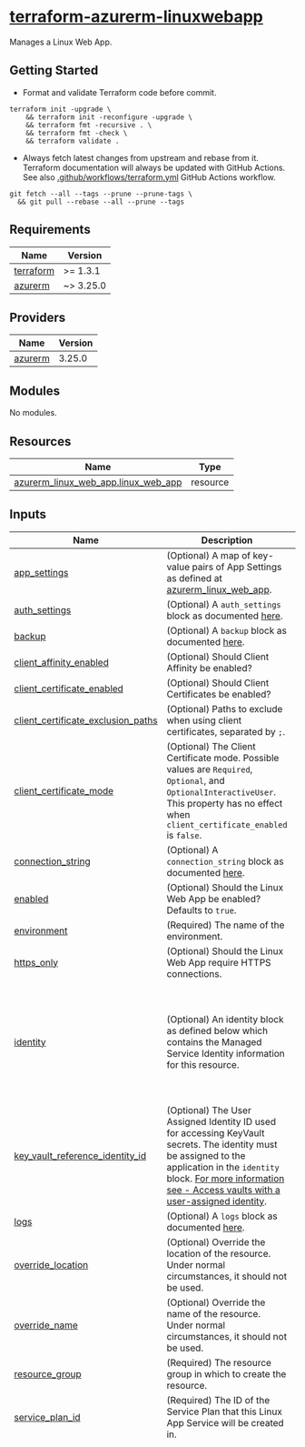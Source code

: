 # [terraform-azurerm-linuxwebapp][1]

Manages a Linux Web App.

## Getting Started

- Format and validate Terraform code before commit.

```shell
terraform init -upgrade \
    && terraform init -reconfigure -upgrade \
    && terraform fmt -recursive . \
    && terraform fmt -check \
    && terraform validate .
```

- Always fetch latest changes from upstream and rebase from it. Terraform documentation will always be updated with GitHub Actions. See also [.github/workflows/terraform.yml](.github/workflows/terraform.yml) GitHub Actions workflow.

```shell
git fetch --all --tags --prune --prune-tags \
  && git pull --rebase --all --prune --tags
```

<!-- BEGIN_TF_DOCS -->
## Requirements

| Name | Version |
|------|---------|
| <a name="requirement_terraform"></a> [terraform](#requirement\_terraform) | >= 1.3.1 |
| <a name="requirement_azurerm"></a> [azurerm](#requirement\_azurerm) | ~> 3.25.0 |

## Providers

| Name | Version |
|------|---------|
| <a name="provider_azurerm"></a> [azurerm](#provider\_azurerm) | 3.25.0 |

## Modules

No modules.

## Resources

| Name | Type |
|------|------|
| [azurerm_linux_web_app.linux_web_app](https://registry.terraform.io/providers/hashicorp/azurerm/latest/docs/resources/linux_web_app) | resource |

## Inputs

| Name | Description | Type | Default | Required |
|------|-------------|------|---------|:--------:|
| <a name="input_app_settings"></a> [app\_settings](#input\_app\_settings) | (Optional) A map of key-value pairs of App Settings as defined at [azurerm\_linux\_web\_app](https://registry.terraform.io/providers/hashicorp/azurerm/latest/docs/resources/linux_web_app). | `map(any)` | `{}` | no |
| <a name="input_auth_settings"></a> [auth\_settings](#input\_auth\_settings) | (Optional) A `auth_settings` block as documented [here](https://registry.terraform.io/providers/hashicorp/azurerm/latest/docs/resources/linux_web_app). | `map(any)` | `{}` | no |
| <a name="input_backup"></a> [backup](#input\_backup) | (Optional) A `backup` block as documented [here](https://registry.terraform.io/providers/hashicorp/azurerm/latest/docs/resources/linux_web_app). | `map(any)` | `{}` | no |
| <a name="input_client_affinity_enabled"></a> [client\_affinity\_enabled](#input\_client\_affinity\_enabled) | (Optional) Should Client Affinity be enabled? | `bool` | `false` | no |
| <a name="input_client_certificate_enabled"></a> [client\_certificate\_enabled](#input\_client\_certificate\_enabled) | (Optional) Should Client Certificates be enabled? | `bool` | `false` | no |
| <a name="input_client_certificate_exclusion_paths"></a> [client\_certificate\_exclusion\_paths](#input\_client\_certificate\_exclusion\_paths) | (Optional) Paths to exclude when using client certificates, separated by `;`. | `string` | `null` | no |
| <a name="input_client_certificate_mode"></a> [client\_certificate\_mode](#input\_client\_certificate\_mode) | (Optional) The Client Certificate mode. Possible values are `Required`, `Optional`, and `OptionalInteractiveUser`. This property has no effect when `client_certificate_enabled` is `false`. | `string` | `null` | no |
| <a name="input_connection_string"></a> [connection\_string](#input\_connection\_string) | (Optional) A `connection_string` block as documented [here](https://registry.terraform.io/providers/hashicorp/azurerm/latest/docs/resources/linux_web_app). | `map(any)` | `{}` | no |
| <a name="input_enabled"></a> [enabled](#input\_enabled) | (Optional) Should the Linux Web App be enabled? Defaults to `true`. | `bool` | `true` | no |
| <a name="input_environment"></a> [environment](#input\_environment) | (Required) The name of the environment. | `string` | n/a | yes |
| <a name="input_https_only"></a> [https\_only](#input\_https\_only) | (Optional) Should the Linux Web App require HTTPS connections. | `bool` | `false` | no |
| <a name="input_identity"></a> [identity](#input\_identity) | (Optional) An identity block as defined below which contains the Managed Service Identity information for this resource. | <pre>object(<br>    {<br>      type         = string                 # (Required) Specifies the type of Managed Service Identity that should be configured on this resource. Possible values are `SystemAssigned`, `UserAssigned` and `SystemAssigned, UserAssigned` (to enable both).<br>      identity_ids = optional(list(string)) # (Optional) A list of User Assigned Managed Identity IDs to be assigned to this resource.<br>    }<br>  )</pre> | <pre>{<br>  "type": "SystemAssigned"<br>}</pre> | no |
| <a name="input_key_vault_reference_identity_id"></a> [key\_vault\_reference\_identity\_id](#input\_key\_vault\_reference\_identity\_id) | (Optional) The User Assigned Identity ID used for accessing KeyVault secrets. The identity must be assigned to the application in the `identity` block. [For more information see - Access vaults with a user-assigned identity](https://docs.microsoft.com/azure/app-service/app-service-key-vault-references#access-vaults-with-a-user-assigned-identity). | `string` | `null` | no |
| <a name="input_logs"></a> [logs](#input\_logs) | (Optional) A `logs` block as documented [here](https://registry.terraform.io/providers/hashicorp/azurerm/latest/docs/resources/linux_web_app). | `map(any)` | `{}` | no |
| <a name="input_override_location"></a> [override\_location](#input\_override\_location) | (Optional) Override the location of the resource. Under normal circumstances, it should not be used. | `string` | `null` | no |
| <a name="input_override_name"></a> [override\_name](#input\_override\_name) | (Optional) Override the name of the resource. Under normal circumstances, it should not be used. | `string` | `null` | no |
| <a name="input_resource_group"></a> [resource\_group](#input\_resource\_group) | (Required) The resource group in which to create the resource. | `any` | n/a | yes |
| <a name="input_service_plan_id"></a> [service\_plan\_id](#input\_service\_plan\_id) | (Required) The ID of the Service Plan that this Linux App Service will be created in. | `string` | n/a | yes |
| <a name="input_site_config"></a> [site\_config](#input\_site\_config) | (Optional) A `site_config` block as documented [here](https://registry.terraform.io/providers/hashicorp/azurerm/latest/docs/resources/linux_web_app). | <pre>object(<br>    {<br>      always_on             = optional(bool)   # (Optional) If this Linux Web App is Always On enabled. Defaults to `true`. Note: `always_on` must be explicitly set to `false` when using `Free`, `F1`, `D1`, or `Shared` Service Plans.<br>      api_definition_url    = optional(string) # (Optional) The URL to the API Definition for this Linux Web App.<br>      api_management_api_id = optional(string) # (Optional) The API Management API ID this Linux Web App is associated with.<br>      app_command_line      = optional(string) # (Optional) The App command line to launch.<br><br>      application_stack = optional(object({<br>        docker_image        = optional(string) # (Optional) The Docker image reference, including repository host as needed.<br>        docker_image_tag    = optional(string) # (Optional) The image Tag to use. e.g. `latest`.<br>        dotnet_version      = optional(string) # (Optional) The version of .NET to use. Possible values include `3.1`, `5.0`, and `6.0`.<br>        java_server         = optional(string) # (Optional) The Java server type. Possible values include `JAVA`, `TOMCAT`, and `JBOSSEAP`. Note: `JBOSSEAP` requires a Premium Service Plan SKU to be a valid option.<br>        java_server_version = optional(string) # (Optional) The Version of the `java_server` to use.<br>        java_version        = optional(string) # (Optional) The Version of Java to use. Supported versions of Java vary depending on the `java_server` and `java_server_version`, as well as security and fixes to major versions. Please see Azure documentation for the latest information. Note: The valid version combinations for `java_version`, `java_server` and `java_server_version` can be checked from the command line via `az webapp list-runtimes --linux`.<br>        node_version        = optional(string) # (Optional) The version of Node to run. Possible values include `12-lts`, `14-lts`, and `16-lts`. This property conflicts with `java_version`. Note: 10.x versions have been/are being deprecated so may cease to work for new resources in the future and may be removed from the provider.<br>        php_version         = optional(string) # (Optional) The version of PHP to run. Possible values include `7.4`, and `8.0`. Note: versions `5.6` and `7.2` are deprecated and will be removed from the provider in a future version.<br>        python_version      = optional(string) # (Optional) The version of Python to run. Possible values include `3.7`, `3.8`, `3.9` and `3.10`.<br>        ruby_version        = optional(string) # (Optional) Te version of Ruby to run. Possible values include `2.6` and `2.7`.<br>      }))                                      # (Optional) A `application_stack` block as defined above.<br><br>      auto_heal_enabled = optional(bool) # (Optional) Should Auto heal rules be enabled? Required with `auto_heal_setting`.<br><br>      auto_heal_setting = optional(object({<br>        action = optional(object({<br>          action_type                    = string           # (Required) Predefined action to be taken to an Auto Heal trigger. Possible values include: `Recycle`.<br>          minimum_process_execution_time = optional(string) # (Optional) The minimum amount of time in `hh:mm:ss` the Linux Web App must have been running before the defined action will be run in the event of a trigger.<br>        }))                                                 # (Optional) A `action` block as defined above.<br>        trigger = optional(object(<br>          {<br>            requests = optional(object(<br>              {<br>                count    = number # (Required) The number of requests in the specified `interval` to trigger this rule.<br>                interval = string # (Required) The interval in `hh:mm:ss`.<br>              }<br>            )) # (Optional) A requests block as defined above.<br>            slow_request = optional(list(<br>              object(<br>                {<br>                  count      = number           # (Required) The number of Slow Requests in the time `interval` to trigger this rule.<br>                  interval   = string           # (Required) The time interval in the form `hh:mm:ss`.<br>                  time_taken = string           # (Required) The threshold of time passed to qualify as a Slow Request in `hh:mm:ss`.<br>                  path       = optional(string) # (Optional) The path for which this slow request rule applies.<br>                }<br>              )<br>            )) # (Optional) One or more slow_request blocks as defined above.<br>            status_code = optional(list(<br>              object(<br>                {<br>                  count             = number           # (Required) The number of occurrences of the defined `status_code` in the specified `interval` on which to trigger this rule.<br>                  interval          = string           # (Required) The time interval in the form `hh:mm:ss`.<br>                  status_code_range = string           # (Required) The status code for this rule, accepts single status codes and status code ranges. e.g. `500` or `400-499`. Possible values are integers between `101` and `599`.<br>                  path              = optional(string) # (Optional) The path to which this rule status code applies.<br>                  sub_status        = optional(string) # (Optional) The Request Sub Status of the Status Code.<br>                  win32_status      = optional(string) # (Optional) The Win32 Status Code of the Request.<br>                }<br>              )<br>            )) # (Optional) One or more status_code blocks as defined above.<br>          }<br>        )) # (Optional) A `trigger` block as defined above.<br>      }))  # (Optional) A `auto_heal_setting` block as defined above. Required with `auto_heal`.<br><br>      container_registry_managed_identity_client_id = optional(string) # (Optional) The Client ID of the Managed Service Identity to use for connections to the Azure Container Registry.<br>      container_registry_use_managed_identity       = optional(string) # (Optional) Should connections for Azure Container Registry use Managed Identity.<br><br>      cors = optional(object({<br>        allowed_origins     = list(string)   # (Required) Specifies a list of origins that should be allowed to make cross-origin calls.<br>        support_credentials = optional(bool) # (Optional) Whether CORS requests with credentials are allowed. Defaults to `false`.<br>      }))                                    # (Optional) A `cors` block as defined above.<br><br>      default_documents                 = optional(list(string)) # (Optional) Specifies a list of Default Documents for the Linux Web App.<br>      ftps_state                        = optional(string)       # (Optional) The State of FTP / FTPS service. Possible values include `AllAllowed`, `FtpsOnly`, and `Disabled`. Note: Azure defaults this value to `AllAllowed`, however, in the interests of security Terraform will default this to `Disabled` to ensure the user makes a conscious choice to enable it.<br>      health_check_path                 = optional(string)       # (Optional) The path to the Health Check.<br>      health_check_eviction_time_in_min = optional(number)       # (Optional) The amount of time in minutes that a node can be unhealthy before being removed from the load balancer. Possible values are between `2` and `10`. Only valid in conjunction with `health_check_path`.<br>      http2_enabled                     = optional(bool)         # (Optional) Should the HTTP2 be enabled?<br><br>      ip_restriction = optional(object({<br>        action = optional(string) # (Optional) The action to take. Possible values are `Allow` or `Deny`.<br>        headers = optional(object(<br>          {<br>            x_azure_fdid      = optional(list(string)) # (Optional) Specifies a list of Azure Front Door IDs.<br>            x_fd_health_probe = optional(bool)         # (Optional) Specifies if a Front Door Health Probe should be expected.<br>            x_forwarded_for   = optional(list(string)) # (Optional) Specifies a list of addresses for which matching should be applied. Omitting this value means allow any.<br>            x_forwarded_host  = optional(list(string)) # (Optional) Specifies a list of Hosts for which matching should be applied.<br>            # Note: Please see the [official Azure Documentation](https://docs.microsoft.com/azure/app-service/app-service-ip-restrictions#filter-by-http-header) for details on using header filtering.<br>          }<br>        ))                                           # (Optional) A `headers` block as defined above.<br>        ip_address                = optional(string) # (Optional) The CIDR notation of the IP or IP Range to match. For example: `10.0.0.0/24` or `192.168.10.1/32`.<br>        name                      = optional(string) # (Optional) The name which should be used for this `ip_restriction`.<br>        priority                  = optional(string) # (Optional) The priority value of this `ip_restriction`.<br>        service_tag               = optional(string) # (Optional) The Service Tag used for this IP Restriction.<br>        virtual_network_subnet_id = optional(string) # (Optional) The Virtual Network Subnet ID used for this IP Restriction.<br>        # Note: One and only one of `ip_address`, `service_tag` or `virtual_network_subnet_id` must be specified.<br>      })) # (Optional) One or more `ip_restriction` blocks as defined above.<br><br>      #     load_balancing_mode      = optional(string) # (Optional) The Site load balancing. Possible values include: `WeightedRoundRobin`, `LeastRequests`, `LeastResponseTime`, `WeightedTotalTraffic`, `RequestHash`, `PerSiteRoundRobin`. Defaults to `LeastRequests` if omitted.<br>      #     local_mysql_enabled      = optional(bool)   # (Optional) Use Local MySQL. Defaults to `false`.<br>      #     managed_pipeline_mode    = optional(string) # (Optional) Managed pipeline mode. Possible values include `Integrated`, and `Classic`.<br>      #     minimum_tls_version      = optional(string) # (Optional) The configures the minimum version of TLS required for SSL requests. Possible values include: `1.0`, `1.1`, and  `1.2`. Defaults to `1.2`.<br>      #     remote_debugging         = optional(bool)   # (Optional) Should Remote Debugging be enabled? Defaults to `false`.<br>      #     remote_debugging_version = optional(string) # (Optional) The Remote Debugging Version. Possible values include `VS2017` and `VS2019`<br>      #     # scm_ip_restriction                = optional([object{<br>      #     # }])       # (Optional) One or more `scm_ip_restriction` blocks as defined above.<br>      #     scm_minimum_tls_version     = optional(string) # (Optional) The configures the minimum version of TLS required for SSL requests to the SCM site Possible values include: `1.0`, `1.1`, and  `1.2`. Defaults to `1.2`.<br>      #     scm_use_main_ip_restriction = optional(bool)   # (Optional) Should the Linux Web App `ip_restriction` configuration be used for the SCM also.<br>      #     use_32_bit_worker           = optional(bool)   # (Optional) Should the Linux Web App use a 32-bit worker? Defaults to `true`.<br>      #     vnet_route_all_enabled      = optional(bool)   # (Optional) Should all outbound traffic have NAT Gateways, Network Security Groups and User Defined Routes applied? Defaults to `false`.<br>      #     websockets_enabled          = optional(bool)   # (Optional) Should Web Sockets be enabled? Defaults to `false`.<br>      #     worker_count                = optional(number) # (Optional) The number of Workers for this Linux App Service.<br>    }<br>  )</pre> | <pre>{<br>  "always_on": true,<br>  "api_definition_url": null,<br>  "api_management_api_id": null,<br>  "app_command_line": null,<br>  "application_stack": {<br>    "docker_image_tag": "latest"<br>  },<br>  "auto_heal_enabled": false,<br>  "auto_heal_setting": {},<br>  "container_registry_managed_identity_client_id": null,<br>  "container_registry_use_managed_identity": null,<br>  "cors": {<br>    "allowed_origins": [],<br>    "support_credentials": false<br>  },<br>  "default_documents": [],<br>  "ftps_state": null,<br>  "health_check_eviction_time_in_min": null,<br>  "health_check_path": null,<br>  "http2_enabled": false,<br>  "ip_restriction": null<br>}</pre> | no |
| <a name="input_sticky_settings"></a> [sticky\_settings](#input\_sticky\_settings) | (Optional) A `sticky_settings` block as documented [here](https://registry.terraform.io/providers/hashicorp/azurerm/latest/docs/resources/linux_web_app). | `map(any)` | `{}` | no |
| <a name="input_storage_account"></a> [storage\_account](#input\_storage\_account) | (Optional) A `storage_account` block as documented [here](https://registry.terraform.io/providers/hashicorp/azurerm/latest/docs/resources/linux_web_app). | `map(any)` | `{}` | no |
| <a name="input_system_name"></a> [system\_name](#input\_system\_name) | (Required) The systen name which should be used for this resource. Changing this forces a new resource to be created. | `string` | n/a | yes |
| <a name="input_tags"></a> [tags](#input\_tags) | (Optional) A mapping of tags to assign to the resource. | `map(string)` | `{}` | no |
| <a name="input_virtual_network_subnet_id"></a> [virtual\_network\_subnet\_id](#input\_virtual\_network\_subnet\_id) | (Optional) The subnet id which will be used by this Web App for [regional virtual network integration](https://docs.microsoft.com/en-us/azure/app-service/overview-vnet-integration#regional-virtual-network-integration). | `string` | `null` | no |
| <a name="input_zip_deploy_file"></a> [zip\_deploy\_file](#input\_zip\_deploy\_file) | (Optional) The local path and filename of the Zip packaged application to deploy to this Linux Web App. | `string` | `null` | no |

## Outputs

| Name | Description |
|------|-------------|
| <a name="output_azurerm_linux_web_app"></a> [azurerm\_linux\_web\_app](#output\_azurerm\_linux\_web\_app) | The Azure Linux Web App resource. |
<!-- END_TF_DOCS -->

[1]: https://registry.terraform.io/providers/hashicorp/azurerm/latest/docs/resources/linux_web_app
